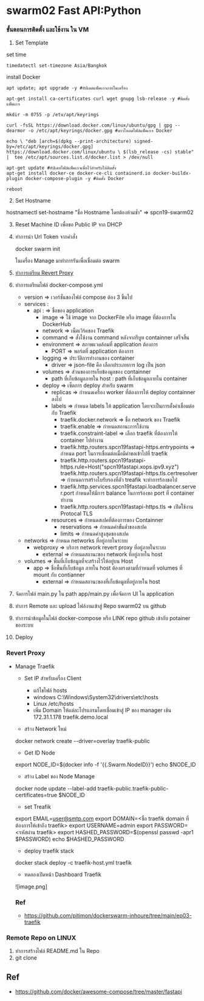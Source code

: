 # swarm02 Fast API:Python
### ขั้นตอนการติดตั้ง และใช้งาน ใน VM
 1. Set Template 

   set time

    timedatectl set-timezone Asia/Bangkok

   install Docker

    apt update; apt upgrade -y #อัปเดตแพ็คเกจภายในเครื่อง

    apt-get install ca-certificates curl wget gnupg lsb-release -y #ติดตั้งแพ็คเกจ

    mkdir -m 0755 -p /etv/apt/keyrings

    curl -fsSL https://download.docker.com/linux/ubuntu/gpg | gpg --dearmor -o /etc/apt/keyrings/docker.gpg #ดาวโหลดไฟล์แพ็คเกจ Docker

    echo \ "deb [arch=$(dpkg --print-architecture) signed-by=/etc/apt/keyrings/docker.gpg] https://download.docker.com/linux/ubuntu \ $(lsb_release -cs) stable" |  tee /etc/apt/sources.list.d/docker.list > /dev/null

    apt-get update #อัปเดทไฟล์แพ็คเกจเพื่อไว้สำหรับให้ติดตั้ง
    apt-get install docker-ce docker-ce-cli containerd.io docker-buildx-plugin docker-compose-plugin -y #ติดตั้ง Docker

    reboot

 2. Set Hostname 

   hostnamectl set-hostname "ชื่อ Hostname โดยต้องห้ามซ้ำ" => spcn19-swarm02

 3. Reset Machine ID เพื่อขอ Public IP จาก DHCP
 4. ทำการนำ Url Token จากคำสั่ง 
 
    docker swarm init 
        
    ในเครื่อง Manage มาทำการรันเพื่อเชื่อมต่อ swarm

 5. <a href="revert-proxy">ทำการเตรียม Revert Proxy</a>
 6. ทำการเตรียมไฟล์ docker-compose.yml
    - version => เวอร์ชั่นของไฟล์ compose ต้อง 3 ขึ้นไป
    - services :
      - api : => ชื่อของ application
        - image => ใช้ image จาก DockerFile หรือ image ที่ต้องการใน DockerHub
        - network => เน็ตเวิร์คของ Traefik
        - command => สั่งใช้งาน command หลังจากรีบูท containner เสร็จสิ้น
        - environment => สภาพแวดล้อมที่ application ต้องการ
          - PORT => พอร์ตที่ application ต้องการ
        - logging => ประวัติการทำงานของ container
          - driver => json-file คือ เลือกประเภทการ log เป็น json
        - volumes => ส่วนของการเก็บข้องมูลของ containner
          - path ที่เก็บข้อมูลภายใน host : path ที่เก็บข้อมูลภายใน container
        - deploy => เซ็ตการ deploy สำหรับ swarm
          - replicas => กำหนดเครื่อง worker ที่ต้องการให้ deploy containner ลงไป
          - labels => กำหนด labels ให้ application โดยจะเป็นการตั้งค่าเชื่อมต่อกับ Traefik
            - traefik.docker.network => ชื่อ network ของ Traefik
            - traefik.enable => กำหนดสถานะการใช้งาน
            - traefik.constraint-label => เลือก traefik ที่ต้องการให้ container ไปทำงาน
            - traefik.http.routers.spcn19fastapi-https.entrypoints => กำหนด port ในการเชื่อมต่อเมื่อมีคำขอเข้าไปที่ traefik
            - traefik.http.routers.spcn19fastapi-https.rule=Host("spcn19fastapi.xops.ipv9.xyz") 
            traefik.http.routers.spcn19fastapi-https.tls.certresolver => กำหนดการสร้างใบรับรองที่ตัว treafik จะทำการร้องขอไป
            - traefik.http.services.spcn19fastapi.loadbalancer.server.port กำหนดให้มีการ balance ในการร้องขอ port ที่ container ทำงาน
            - traefik.http.routers.spcn19fastapi-https.tls => เปิดใช้งาน Protocal TLS
          - resources => กำหนดสเปคที่ต้องการของ Containner
            - reservations => กำหนดค่าขั้นต่ำของสเปค
            - limits => กำหนดค่าสูงสุดของสเปค
    - networks => กำหนด networks ที่อยู่ภายในระบบ
      - webproxy => บริการ network revert proxy ที่อยู่ภายในระบบ
        - external => กำหนดสถานะของ network ที่อยู่ภายใน host
    - volumes => พื้นที่เก็บข้อมูลที่จะสร้างไว้ให้อยู่บน Host
      - app => ชื่อพื้นที่เก็บข้อมูล ภายใน host ต้องตรงตามที่กำหนดที่ volumes ที่ mount กับ contianner
        - external => กำหนดสถานะของที่เก็บข้อมูลที่อยู่ภายใน host
 7. จัดการไฟล์ main.py ใน path app/main.py เพื่อจัดการ UI ใน application
 8. ทำการ Remote และ upload ไฟล์งานเข้าสู่ Repo swarm02 บน github
 9. ทำการนำข้อมูลในไฟล์ docker-compose หรือ LINK repo github เข้ากับ potainer ของระบบ
 10. Deploy

### Revert Proxy
<a name="revert-proxy"></a>

 - Manage Traefik

   - Set IP สำหรับเครื่อง Client
     - แก้ไขไฟล์ hosts
     - windows C:\Windows\System32\drivers\etc\hosts
     - Linux /etc/hosts
     - เพิ่ม Domain ให้แต่ละโปรแกรมโดยเชื่อมเข้าสู่ IP ของ manager เช้น 172.31.1.178 traefik.demo.local

   - สร้าง Network ใหม่
 
   docker network create --driver=overlay traefik-public

   - Get ID Node 

   export NODE_ID=$(docker info -f '{{.Swarm.NodeID}}')
   echo $NODE_ID

   - สร้าง Label ของ Node Manage

   docker node update --label-add traefik-public.traefik-public-certificates=true $NODE_ID

   - set Treafik

   export EMAIL=user@smtp.com
   export DOMAIN=<ชื่อ traefik domain ที่ต้องการให้เข้าถึง traefik>
   export USERNAME=admin
   export PASSWORD=<รหัสผ่าน traefik>
   export HASHED_PASSWORD=$(openssl passwd -apr1 $PASSWORD)
   echo $HASHED_PASSWORD

   - deploy traefik stack

   docker stack deploy -c traefik-host.yml traefik

   - ทดลองเปิดหน้า Dashboard Traefik

   ![image.png]

   ### Ref

   - https://github.com/pitimon/dockerswarm-inhoure/tree/main/ep03-traefik

### Remote Repo on LINUX
 1. ทำการสร้างไฟล์ README.md ใน Repo 
 2. git clone <URL GIT Repo>

## Ref
- https://github.com/docker/awesome-compose/tree/master/fastapi